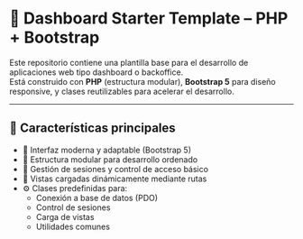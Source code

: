 # 🧩 Dashboard Starter Template – PHP + Bootstrap

Este repositorio contiene una plantilla base para el desarrollo de aplicaciones web tipo dashboard o backoffice.  
Está construido con **PHP** (estructura modular), **Bootstrap 5** para diseño responsive, y clases reutilizables para acelerar el desarrollo.

---

## 🚀 Características principales

- 🎨 Interfaz moderna y adaptable (Bootstrap 5)
- 🧱 Estructura modular para desarrollo ordenado
- 🔐 Gestión de sesiones y control de acceso básico
- 🧾 Vistas cargadas dinámicamente mediante rutas
- ⚙️ Clases predefinidas para:
  - Conexión a base de datos (PDO)
  - Control de sesiones
  - Carga de vistas
  - Utilidades comunes
